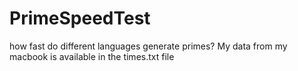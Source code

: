 # PrimeSpeedTest
how fast do different languages generate primes?
My data from my macbook is available in the times.txt file
